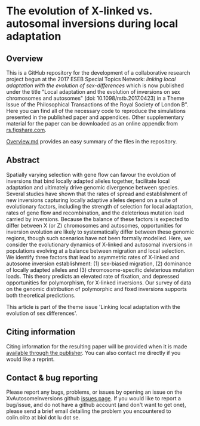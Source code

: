 # The evolution of X-linked vs. autosomal inversions during local adaptation

## Overview

This is a GitHub repository for the development of a collaborative research project begun at the 2017 ESEB Special Topics Network: *linking local adaptation with the evolution of sex-differences* which is now published under the title "Local adaptation and the evolution of inversions on sex chromosomes and autosomes" (doi: 10.1098/rstb.2017.0423) in a Theme Issue of the Philosophical Transactions of the Royal Society of London B". Here you can find all of the necessary code to reproduce the simulations presented in the published paper and appendices. Other supplementary material for the paper can be downloaded as an online appendix from [rs.figshare.com](https://rs.figshare.com/).

[Overview.md]( Overview.md) provides an easy summary of the files in the repository.


## Abstract

Spatially varying selection with gene flow can favour the evolution of inversions that bind locally adapted alleles together, facilitate local adaptation and ultimately drive genomic divergence between species. Several studies have shown that the rates of spread and establishment of new inversions capturing locally adaptive alleles depend on a suite of evolutionary factors, including the strength of selection for local adaptation, rates of gene flow and recombination, and the deleterious mutation load carried by inversions. Because the balance of these factors is expected to differ between X (or Z) chromosomes and autosomes, opportunities for inversion evolution are likely to systematically differ between these genomic regions, though such scenarios have not been formally modelled. Here, we consider the evolutionary dynamics of X-linked and autosomal inversions in populations evolving at a balance between migration and local selection. We identify three factors that lead to asymmetric rates of X-linked and autosome inversion establishment: (1) sex-biased migration, (2) dominance of locally adapted alleles and (3) chromosome-specific deleterious mutation loads. This theory predicts an elevated rate of fixation, and depressed opportunities for polymorphism, for X-linked inversions. Our survey of data on the genomic distribution of polymorphic and fixed inversions supports both theoretical predictions.

This article is part of the theme issue 'Linking local adaptation with the evolution of sex differences'.


## Citing information

Citing information for the resulting paper will be provided when it is made [available through the publisher](http://XXXXX). You can also contact me directly if you would like a reprint. 


## Contact & bug reporting

Please report any bugs, problems, or issues by opening an issue on the XvAutosomeInversions github [issues page](https://github.com/colin-olito/XvAutosomeInversions/issues). If you would like to report a bug/issue, and do not have a github account (and don't want to get one), please send a brief email detailing the problem you encountered to colin.olito at biol dot lu dot se.

